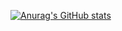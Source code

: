 [![Anurag's GitHub stats](https://github-readme-stats.vercel.app/api?username=nphivu414)](https://github.com/anuraghazra/github-readme-stats)
